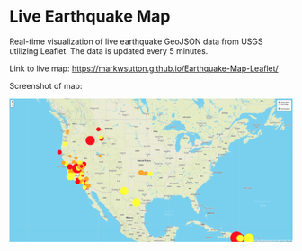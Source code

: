 # Live Earthquake Map

Real-time visualization of live earthquake GeoJSON data from USGS utilizing Leaflet. The data is updated every 5 minutes.



Link to live map: https://markwsutton.github.io/Earthquake-Map-Leaflet/

Screenshot of map:

![Image](https://github.com/markwsutton/Earthquake-Map-Leaflet/blob/master/images/EarthquakeMap.png)

